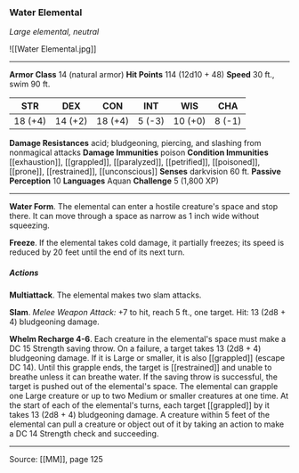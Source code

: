 ### Water Elemental
_Large elemental, neutral_

![[Water Elemental.jpg]]




---

**Armor Class** 14 (natural armor)
**Hit Points** 114 (12d10 + 48)
**Speed** 30 ft., swim 90 ft.

| STR     | DEX     | CON     | INT     | WIS     | CHA     |
|---------|---------|---------|---------|---------|---------|
| 18 (+4) | 14 (+2) | 18 (+4) | 5 (-3) | 10 (+0) | 8 (-1) |

**Damage Resistances** acid; bludgeoning, piercing, and slashing from nonmagical attacks
**Damage Immunities** poison
**Condition Immunities** [[exhaustion]], [[grappled]], [[paralyzed]], [[petrified]], [[poisoned]], [[prone]], [[restrained]], [[unconscious]]
**Senses** darkvision 60 ft.
**Passive Perception** 10
**Languages** Aquan
**Challenge** 5 (1,800 XP)

---

**Water Form**. The elemental can enter a hostile creature's space and stop there. It can move through a space as narrow as 1 inch wide without squeezing.

**Freeze**. If the elemental takes cold damage, it partially freezes; its speed is reduced by 20 feet until the end of its next turn.

##### Actions
**Multiattack**. The elemental makes two slam attacks.

**Slam**. _Melee Weapon Attack:_ +7 to hit, reach 5 ft., one target. Hit: 13 (2d8 + 4) bludgeoning damage.

**Whelm Recharge 4-6**. Each creature in the elemental's space must make a DC 15 Strength saving throw. On a failure, a target takes 13 (2d8 + 4) bludgeoning damage. If it is Large or smaller, it is also [[grappled]] (escape DC 14). Until this grapple ends, the target is [[restrained]] and unable to breathe unless it can breathe water. If the saving throw is successful, the target is pushed out of the elemental's space. The elemental can grapple one Large creature or up to two Medium or smaller creatures at one time. At the start of each of the elemental's turns, each target [[grappled]] by it takes 13 (2d8 + 4) bludgeoning damage. A creature within 5 feet of the elemental can pull a creature or object out of it by taking an action to make a DC 14 Strength check and succeeding.


---

Source: [[MM]], page 125